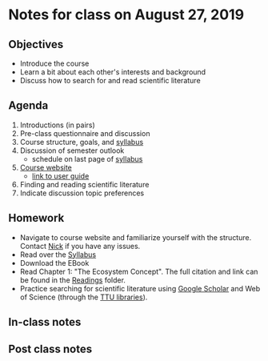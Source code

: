 # Notes for class on August 27, 2019

## Objectives
* Introduce the course
* Learn a bit about each other's interests and background
* Discuss how to search for and read scientific literature

## Agenda
1. Introductions (in pairs)
2. Pre-class questionnaire and discussion
3. Course structure, goals, and [syllabus](../Syllabus)
4. Discussion of semester outlook
	- schedule on last page of [syllabus](../Syllabus)
5. [Course website](https://github.com/SmithEcophysLab/ecophys_sp2019)
	- [link to user guide](user_guide.md)
6. Finding and reading scientific literature
7. Indicate discussion topic preferences

## Homework
* Navigate to course website and familiarize yourself with the structure.
Contact [Nick](mailto:nick.smith@ttu.edu) if you have any issues.
* Read over the [Syllabus](../Syllabus)
* Download the EBook
* Read Chapter 1: "The Ecosystem Concept". The full citation and link can be found in the 
[Readings](../Readings) folder.
* Practice searching for scientific literature using 
[Google Scholar](http://scholar.google.com)
and Web of Science (through the [TTU libraries](https://www.depts.ttu.edu/library/)).

## In-class notes


## Post class notes
